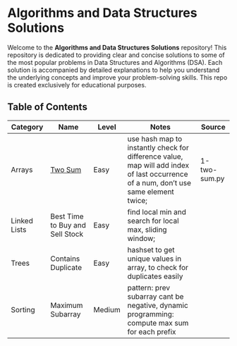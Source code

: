 # Algorithms and Data Structures Solutions

Welcome to the **Algorithms and Data Structures Solutions** repository! This repository is dedicated to providing clear and concise solutions to some of the most popular problems in Data Structures and Algorithms (DSA). Each solution is accompanied by detailed explanations to help you understand the underlying concepts and improve your problem-solving skills. This repo is created exclusively for educational purposes. 

## Table of Contents

| Category      | Name                  | Level                         | Notes                 | Source        |
|---------------|-----------------------|------------------------------|-----------------------|---------------|
| Arrays        | [Two Sum](https://leetcode.com/problems/two-sum/)               |     Easy          | use hash map to instantly check for difference value, map will add index of last occurrence of a num, don’t use same element twice;  | 1-two-sum.py |
| Linked Lists  | Best Time to Buy and Sell Stock   |  Easy | find local min and search for local max, sliding window;               |  |
| Trees         | Contains Duplicate    |       Easy        | hashset to get unique values in array, to check for duplicates easily |  |
| Sorting       | Maximum Subarray      |      Medium         | pattern: prev subarray cant be negative, dynamic programming: compute max sum for each prefix           |  |